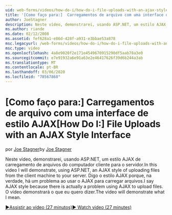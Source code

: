 ```yaml
---
uid: web-forms/videos/how-do-i/how-do-i-file-uploads-with-an-ajax-style-interface
title: '[Como faço para:]  Carregamentos de arquivo com uma interface de estilo AJAX | Microsoft Docs'
author: JoeStagner
description: Neste vídeo, demonstrarei, usando ASP.NET, um estilo AJAX de carregamento de arquivos do computador cliente para o servidor. Eu digo o estilo AJAX porque há um...
ms.author: riande
ms.date: 02/12/2008
ms.assetid: fef628a1-e86d-428f-a931-e3bbae53a878
msc.legacyurl: /web-forms/videos/how-do-i/how-do-i-file-uploads-with-an-ajax-style-interface
msc.type: video
ms.openlocfilehash: 4a8e9020f2e171e4549670915290df5aab78a3e0
ms.sourcegitcommit: e7e91932a6e91a63e2e46417626f39d6b244a3ab
ms.translationtype: MT
ms.contentlocale: pt-BR
ms.lasthandoff: 03/06/2020
ms.locfileid: "78567868"
---
```

# <a name="how-do-i--file-uploads-with-an-ajax-style-interface"></a><span data-ttu-id="ed0f3-104">[Como faço para:]  Carregamentos de arquivo com uma interface de estilo AJAX</span><span class="sxs-lookup"><span data-stu-id="ed0f3-104">[How Do I:]  File Uploads with an AJAX Style Interface</span></span>

<span data-ttu-id="ed0f3-105">por [Joe Stagner](https://github.com/JoeStagner)</span><span class="sxs-lookup"><span data-stu-id="ed0f3-105">by [Joe Stagner](https://github.com/JoeStagner)</span></span>

<span data-ttu-id="ed0f3-106">Neste vídeo, demonstrarei, usando ASP.NET, um estilo AJAX de carregamento de arquivos do computador cliente para o servidor.</span><span class="sxs-lookup"><span data-stu-id="ed0f3-106">In this video I will demonstrate, using ASP.NET, an AJAX style of uploading files from the client machine to your server.</span></span> <span data-ttu-id="ed0f3-107">Digo o estilo AJAX porque, na verdade, há um problema ao usar o AJAX para carregar arquivos.</span><span class="sxs-lookup"><span data-stu-id="ed0f3-107">I say AJAX style because there is actually a problem using AJAX to upload files.</span></span> <span data-ttu-id="ed0f3-108">O vídeo demonstrará o que eu quero dizer.</span><span class="sxs-lookup"><span data-stu-id="ed0f3-108">The video will demonstrate what I mean.</span></span>

[<span data-ttu-id="ed0f3-109">&#9654;Assistir ao vídeo (27 minutos)</span><span class="sxs-lookup"><span data-stu-id="ed0f3-109">&#9654; Watch video (27 minutes)</span></span>](https://channel9.msdn.com/Blogs/ASP-NET-Site-Videos/how-do-i-file-uploads-with-an-ajax-style-interface)
